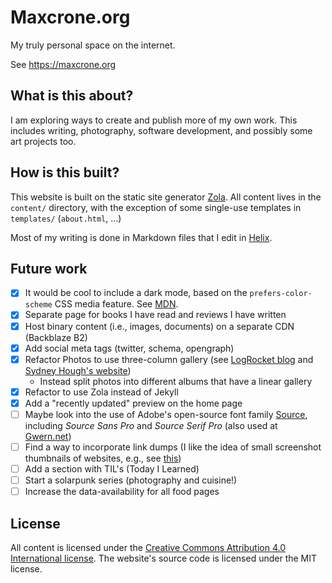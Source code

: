# Maxcrone.org

My truly personal space on the internet.

See https://maxcrone.org

## What is this about?

I am exploring ways to create and publish more of my own work.
This includes writing, photography, software development, and possibly some art projects too.

## How is this built?

This website is built on the static site generator [Zola](https://www.getzola.org/).
All content lives in the `content/` directory, with the exception of some single-use templates in `templates/` (`about.html`, ...)

Most of my writing is done in Markdown files that I edit in [Helix](https://helix-editor.com/).

## Future work

- [x] It would be cool to include a dark mode, based on the `prefers-color-scheme` CSS media feature. See [MDN](https://developer.mozilla.org/en-US/docs/Web/CSS/@media/prefers-color-scheme).
- [x] Separate page for books I have read and reviews I have written
- [x] Host binary content (i.e., images, documents) on a separate CDN (Backblaze B2)
- [x] Add social meta tags (twitter, schema, opengraph)
- [x] Refactor Photos to use three-column gallery (see [LogRocket blog](https://blog.logrocket.com/responsive-image-gallery-css-flexbox/) and [Sydney Hough's website](https://shough.me/photos/))
  - Instead split photos into different albums that have a linear gallery
- [x] Refactor to use Zola instead of Jekyll
- [x] Add a "recently updated" preview on the home page
- [ ] Maybe look into the use of Adobe's open-source font family [Source](https://en.wikipedia.org/wiki/Source_Serif), including *Source Sans Pro* and *Source Serif Pro* (also used at [Gwern.net](https://gwern.net))
- [ ] Find a way to incorporate link dumps (I like the idea of small screenshot thumbnails of websites, e.g., see [this](https://web.archive.org/web/20220519092446/https://www.endriarichardson.com/nonfic))
- [ ] Add a section with TIL's (Today I Learned)
- [ ] Start a solarpunk series (photography and cuisine!)
- [ ] Increase the data-availability for all food pages

## License

All content is licensed under the [Creative Commons Attribution 4.0 International license](https://creativecommons.org/licenses/by/4.0/). The website's source code is licensed under the MIT license.
